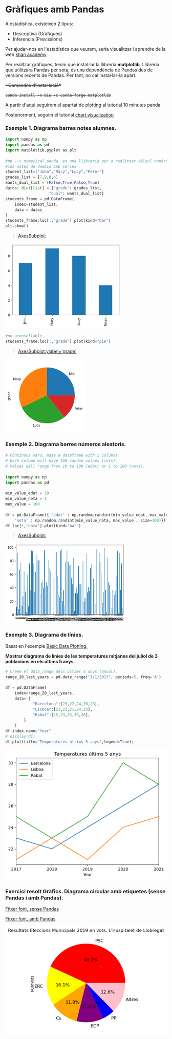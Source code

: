 # Gràfiques amb Pandas

A estadística, existeixen 2 tipus:
  - Descriptiva (Gràfiques)
  - Inferencia (Previssions)

Per ajudar-nos en l'estadística que veurem, seria visualitzar i aprendre de la web [khan academy](https://es.khanacademy.org/ "khan academy").

Per realitzar gràfiques, tenim que instal·lar la llibreria **matplotlib**. 
Llibreria que utilitzara Pandas per sota, és una dependència de Pandas des de versions recents de Pandas. Per tant, no cal instal·lar-la apart.

<strike>
*Comandes d'instal·lació*

```shell
conda install -n bio -c conda-forge matplotlib
```
</strike>

A partir d'aqui seguirem el apartat de [plotting](https://pandas.pydata.org/pandas-docs/stable/user_guide/10min.html#plotting "plotting") al tutorial 10 minutes panda.

Posteriorment, seguim el tutorial [chart visualization](https://pandas.pydata.org/docs/user_guide/visualization.html)


### Exemple 1. Diagrama barres notes alumnes.

```python
import numpy as np 
import pandas as pd
import matplotlib.pyplot as plt

#np --> numerical panda, es una llibreria per a realitzar càlcul numèric
#les notes de dawbio amb series
student_list=["John","Mary","Lucy","Peter"]
grades_list = [7,9,8,4]
wants_dual_list = [False,True,False,True]
datos: dict[list] = {"grade": grades_list,
                   "dual": wants_dual_list}
students_frame = pd.DataFrame(
    index=student_list,
    data = datos
)
students_frame.loc[:,"grade"].plot(kind="bar")
plt.show()
```

>   <AxesSubplot:>
>


![png](output_0_1.png)


```python
#no aconsellable
students_frame.loc[:,"grade"].plot(kind="pie")
```


>   <AxesSubplot:ylabel='grade'>
>


![png](output_1_1.png)


### Exemple 2. Diagrama barres números aleatoris.

```python
# Continous vars, maje a dataframe with 2 columns
# Each column will have 100 random values (ints).
# Values will range from 10 to 100 (edat) or 1 to 100 (nota).

import numpy as np 
import pandas as pd

min_value_edat = 10
min_value_nota = 1
max_value = 100

df = pd.DataFrame({ 'edat' : np.random.randint(min_value_edat, max_value ,100),
    'nota' : np.random.randint(min_value_nota, max_value , size=100)})
df.loc[:,"nota"].plot(kind="bar")
```

>    <AxesSubplot:>
>



![png](output_2_1.png)

### Exemple 3. Diagrama de línies.

Basat en l'exemple [Basic Data Plotting.](https://pandas.pydata.org/docs/user_guide/visualization.html#basic-plotting-plot)

**Mostrar diagrama de línies de les temperatures mitjanes del juliol de 3 poblacions en els últims 5 anys.**

```python
# Creem el data_range dels últims 5 anys (anual).
range_20_last_years = pd.date_range("1/1/2017", periods=5, freq='A')

df = pd.DataFrame(
    index=range_20_last_years, 
    data= {
            "Barcelona":[23,22,24,26,28],
            "Lisboa":[21,23,21,24,25],
            "Rabat":[25,23,25,30,28],
        }
    )
df.index.name="Year"
# display(df)
df.plot(title="Temperatures últims 5 anys",legend=True);
```

![png](output_3_1.png)


### Exercici resolt Gràfics. Diagrama circular amb etiquetes (sense Pandas i amb Pandas).

[Fitxer font, sense Pandas](exemple3-gcircular.py)

[Fitxer font, amb Pandas](exemple3-gcircular-pandas.ipynb)

![png](output_4_1.png)

